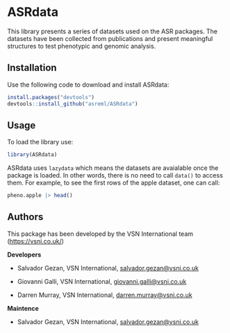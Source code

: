 # ASRdata

This library presents a series of datasets used on the ASR packages.
The datasets have been collected from publications and present
meaningful structures to test phenotypic and genomic analysis.

## Installation

Use the following code to download and install ASRdata:

```R
install.packages("devtools")
devtools::install_github("asreml/ASRdata")
```

## Usage

To load the library use:

```R
library(ASRdata)
```

ASRdata uses `lazydata` which means the datasets are avaialable once the package is loaded.
In other words, there is no need to call `data()` to access them. For example, to see
the first rows of the apple dataset, one can call:

```R
pheno.apple |> head()
```

## Authors

This package has been developed by the VSN International team (https://vsni.co.uk/)

**Developers**

* Salvador Gezan, VSN International, salvador.gezan@vsni.co.uk

* Giovanni Galli, VSN International, giovanni.galli@vsni.co.uk

* Darren Murray, VSN International, darren.murray@vsni.co.uk


**Maintence**

* Salvador Gezan, VSN International, salvador.gezan@vsni.co.uk

